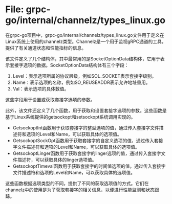 # File: grpc-go/internal/channelz/types_linux.go

在grpc-go项目中，grpc-go/internal/channelz/types_linux.go文件用于定义在Linux系统上使用的channelz类型。Channelz是一个用于监视gRPC通道的工具，提供了有关通道状态和性能指标的信息。

该文件定义了几个结构体，其中最常用的是SocketOptionData结构体，它用于表示套接字选项的数据。SocketOptionData结构体有三个字段：

1. Level：表示选项所属的协议层级，例如SOL_SOCKET表示套接字级别。
2. Name：表示选项的名称，例如SO_REUSEADDR表示允许地址重用。
3. Val：表示选项的具体数值。

这些字段用于设置或获取套接字选项的参数。

此外，该文件还定义了几个函数，用于获取和设置套接字选项的参数。这些函数是基于Linux系统提供的getsockopt和setsockopt系统调用实现的。

- GetsockoptInt函数用于获取套接字的整型选项的值，通过传入套接字文件描述符和选项的Level和Name，可以获取具体的选项值。
- GetsockoptSockOpt函数用于获取套接字的自定义选项的值，通过传入套接字文件描述符和选项的Level和Name，可以获取具体的选项值。
- GetsockoptLinger函数用于获取套接字的linger选项的值，通过传入套接字文件描述符，可以获取具体的linger选项值。
- GetsockoptTimeval函数用于获取套接字的时间值选项的值，通过传入套接字文件描述符和选项的Level和Name，可以获取具体的选项值。

这些函数根据选项类型的不同，提供了不同的获取选项值的方式。它们在channelz中的使用是为了获取套接字的相关信息，以便进行性能监测和状态跟踪。

